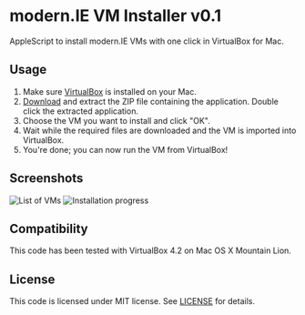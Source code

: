 modern.IE VM Installer v0.1
===========================

AppleScript to install modern.IE VMs with one click in VirtualBox for Mac.

Usage
-----

1. Make sure [VirtualBox](https://www.virtualbox.org) is installed on your Mac.
2. [Download](https://github.com/jhogervorst/modern.IE-VM-Installer/releases/download/v0.1/modern.IE.VM.Installer.app.zip) and extract the ZIP file containing the application. Double click the extracted application.
3. Choose the VM you want to install and click "OK".
4. Wait while the required files are downloaded and the VM is imported into VirtualBox.
5. You're done; you can now run the VM from VirtualBox!

Screenshots
-----------

![List of VMs](http://cl.ly/image/093O201q3v2h/VM-list.png)
![Installation progress](http://cl.ly/image/09020V2c431b/Installation-progress.png)

Compatibility
-------------

This code has been tested with VirtualBox 4.2 on Mac OS X Mountain Lion.

License
-------

This code is licensed under MIT license. See [LICENSE](LICENSE) for details.